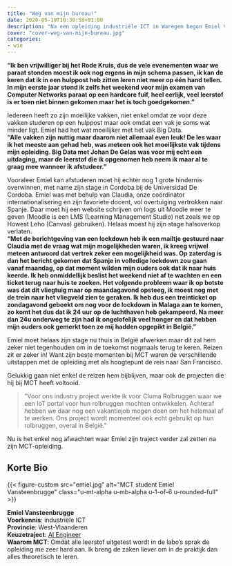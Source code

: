 ```yaml
---
title: "Weg van mijn bureau!"
date: 2020-05-19T10:30:58+01:00
description: "Na een opleiding industriële ICT in Waregem begon Emiel Vansteenbrugge aan MCT. Studeren deed hij niet steeds aan een bureau met zijn laptop. De trein, in de gangen op school en ook de tenten van het rode kruis waren zijn go to studieplekken."
cover: "cover-weg-van-mijn-bureau.jpg"
categories:
- wie
---
```


__“Ik ben vrijwilliger bij het Rode Kruis, dus de vele evenementen waar we paraat stonden moest ik ook nog ergens in mijn schema passen, ik kan de keren dat ik in een hulppost heb zitten leren niet meer op één hand tellen. In mijn eerste jaar stond ik zelfs het weekend voor mijn examen van Computer Networks paraat op een hardcore fuif, heel eerlijk, veel leerstof is er toen niet binnen gekomen maar het is toch goedgekomen.”__

Iedereen heeft zo zijn moeilijke vakken, niet enkel omdat ze voor deze vakken studeren op een hulppost maar ook omdat een vak je soms wat minder ligt. Emiel had het wat moeilijker met het vak Big Data.   
__“Alle vakken zijn nuttig maar daarom niet allemaal even leuk! De les waar ik het meeste aan gehad heb, was meteen ook het moeilijkste vak tijdens mijn opleiding. Big Data met Johan De Gelas was voor mij echt een uitdaging, maar de leerstof die ik opgenomen heb neem ik maar al te graag mee wanneer ik afstudeer."__

Vooraleer Emiel kan afstuderen moet hij echter nog 1 grote hindernis overwinnen, met name zijn stage in Cordoba bij de Universidad De Cordoba. Emiel was met behulp van Claudia, onze coördinator internationalisering en zijn favoriete docent, vol overtuiging vertrokken naar Spanje. Daar moet hij een website schrijven om logs uit Moodle weer te geven (Moodle is een LMS (Learning Management Studio) net zoals we op Howest Leho (Canvas) gebruiken). Helaas moest hij zijn stage halsoverkop verlaten.   
__“Met de berichtgeving van een lockdown heb ik een mailtje gestuurd naar Claudia met de vraag wat mijn mogelijkheden waren, ik kreeg vrijwel meteen antwoord dat vertrek zeker een mogelijkheid was. Op zaterdag is dan het bericht gekomen dat Spanje in volledige lockdown zou gaan vanaf maandag, op dat moment wilden mijn ouders ook dat ik naar huis keerde. Ik heb onmiddellijk beslist het weekend niet af te wachten en een ticket terug naar huis te zoeken. Het volgende probleem waar ik op botste was dat dit vliegtuig maar op maandagavond opsteeg, ik moest nog met de trein naar het vliegveld zien te geraken. Ik heb dus een treinticket op zondagavond geboekt om nog voor de lockdown in Malaga aan te komen, zo komt het dus dat ik 24 uur op de luchthaven heb gekampeerd. Na meer dan 24u onderweg te zijn had ik ongelofelijk veel honger en dat hebben mijn ouders ook gemerkt toen ze mij hadden opgepikt in België.”__

Emiel moet helaas zijn stage nu thuis in België afwerken maar dit zal hem zeker niet tegenhouden om in de toekomst nogmaals terug te keren. Reizen zit er zeker in! Want zijn beste momenten bij MCT waren de verschillende uitstappen met de opleiding met als hoogtepunt de reis naar San Francisco. 

Gelukkig gaan niet enkel de reizen hem bijblijven, maar ook de projecten die hij bij MCT heeft voltooid. 

> "Voor ons industry project werkte ik voor Cluma Rolbruggen waar we een IoT portal voor hun rolbruggen mochten ontwikkelen. Achteraf hebben we daar nog een vakantiejob mogen doen om het helemaal af te werken. Ons project wordt momenteel ook echt gebruikt op hun rolbruggen, overal in België."

Nu is het enkel nog afwachten waar Emiel zijn traject verder zal zetten na zijn MCT-opleiding. 

## Korte Bio

{{< figure-custom src="emiel.jpg" alt="MCT student Emiel Vansteenbrugge" class="u-mt-alpha u-mb-alpha u-1-of-6 u-rounded-full" >}}

**Emiel Vansteenbrugge**  
**Voorkennis**: industriële ICT  
**Provincie**: West-Vlaanderen  
**Keuzetraject**: [AI Engineer](/programma/ai-engineer/)  
**Waarom MCT**: Omdat alle leerstof uitgetest wordt in de labo’s sprak de opleiding me zeer hard aan. Ik breng de zaken liever om in de praktijk dan alles theoretisch te leren.

